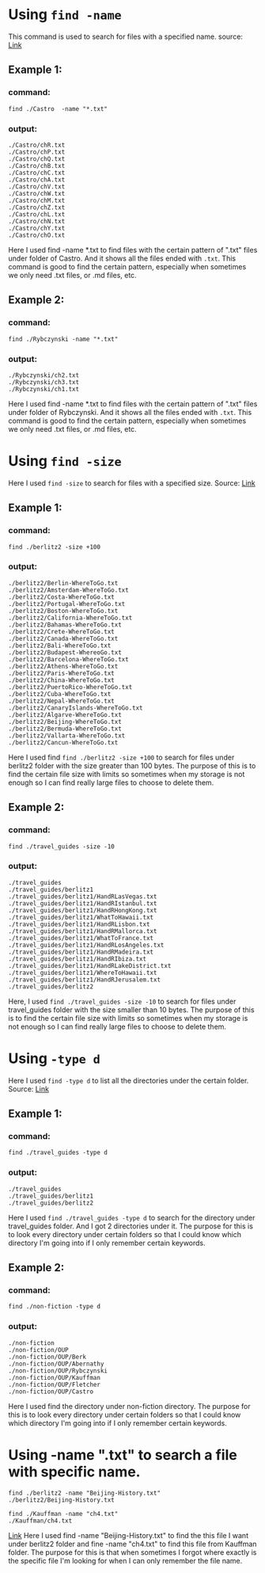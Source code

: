# Using `find -name` 
This command is used to search for files with a specified name.
source: [Link](https://www.geeksforgeeks.org/find-command-in-linux-with-examples/)
## Example 1:
### command:
```
find ./Castro  -name "*.txt"
```
### output:
```
./Castro/chR.txt
./Castro/chP.txt
./Castro/chQ.txt
./Castro/chB.txt
./Castro/chC.txt
./Castro/chA.txt
./Castro/chV.txt
./Castro/chW.txt
./Castro/chM.txt
./Castro/chZ.txt
./Castro/chL.txt
./Castro/chN.txt
./Castro/chY.txt
./Castro/chO.txt
```
Here I used find -name *.txt to find files with the certain pattern of ".txt" files under folder of Castro. And it shows all the files ended with `.txt`. This command is good to find the certain pattern, especially when sometimes we only need .txt files, or .md files, etc.

## Example 2:
### command:
```
find ./Rybczynski -name "*.txt"
```
### output:
```
./Rybczynski/ch2.txt
./Rybczynski/ch3.txt
./Rybczynski/ch1.txt
```

Here I used find -name *.txt to find files with the certain pattern of ".txt" files under folder of Rybczynski. And it shows all the files ended with `.txt`. This command is good to find the certain pattern, especially when sometimes we only need .txt files, or .md files, etc.

# Using `find -size` 
Here I used `find -size` to search for files with a specified size.
Source: [Link](https://www.redhat.com/sysadmin/linux-find-command)
## Example 1:
### command:
```
find ./berlitz2 -size +100
```
### output:
```
./berlitz2/Berlin-WhereToGo.txt
./berlitz2/Amsterdam-WhereToGo.txt
./berlitz2/Costa-WhereToGo.txt
./berlitz2/Portugal-WhereToGo.txt
./berlitz2/Boston-WhereToGo.txt
./berlitz2/California-WhereToGo.txt
./berlitz2/Bahamas-WhereToGo.txt
./berlitz2/Crete-WhereToGo.txt
./berlitz2/Canada-WhereToGo.txt
./berlitz2/Bali-WhereToGo.txt
./berlitz2/Budapest-WhereoGo.txt
./berlitz2/Barcelona-WhereToGo.txt
./berlitz2/Athens-WhereToGo.txt
./berlitz2/Paris-WhereToGo.txt
./berlitz2/China-WhereToGo.txt
./berlitz2/PuertoRico-WhereToGo.txt
./berlitz2/Cuba-WhereToGo.txt
./berlitz2/Nepal-WhereToGo.txt
./berlitz2/CanaryIslands-WhereToGo.txt
./berlitz2/Algarve-WhereToGo.txt
./berlitz2/Beijing-WhereToGo.txt
./berlitz2/Bermuda-WhereToGo.txt
./berlitz2/Vallarta-WhereToGo.txt
./berlitz2/Cancun-WhereToGo.txt
```
Here I used find `find ./berlitz2 -size +100` to search for files under berlitz2 folder with the size greater than 100 bytes. The purpose of this is to find the certain file size with limits so sometimes when my storage is not enough so I can find really large files to choose to delete them.
## Example 2:
### command:
```
find ./travel_guides -size -10
```
### output:
```
./travel_guides
./travel_guides/berlitz1
./travel_guides/berlitz1/HandRLasVegas.txt
./travel_guides/berlitz1/HandRIstanbul.txt
./travel_guides/berlitz1/HandRHongKong.txt
./travel_guides/berlitz1/WhatToHawaii.txt
./travel_guides/berlitz1/HandRLisbon.txt
./travel_guides/berlitz1/HandRMallorca.txt
./travel_guides/berlitz1/WhatToFrance.txt
./travel_guides/berlitz1/HandRLosAngeles.txt
./travel_guides/berlitz1/HandRMadeira.txt
./travel_guides/berlitz1/HandRIbiza.txt
./travel_guides/berlitz1/HandRLakeDistrict.txt
./travel_guides/berlitz1/WhereToHawaii.txt
./travel_guides/berlitz1/HandRJerusalem.txt
./travel_guides/berlitz2
```

Here, I used `find ./travel_guides -size -10` to search for files under travel_guides folder with the size smaller than 10 bytes. The purpose of this is to find the certain file size with limits so sometimes when my storage is not enough so I can find really large files to choose to delete them.

# Using `-type d`
Here I used `find -type d` to list all the directories under the certain folder.
Source: [Link](https://www.redhat.com/sysadmin/linux-find-command)
## Example 1:
### command:
```
find ./travel_guides -type d
```
### output:
```
./travel_guides
./travel_guides/berlitz1
./travel_guides/berlitz2
```
Here I used `find ./travel_guides -type d` to search for the directory under travel_guides folder. And I got 2 directories under it. The purpose for this is to look every directory under certain folders so that I could know which directory I'm going into if I only remember certain keywords.
## Example 2:
### command:
```
find ./non-fiction -type d
```
### output:
```
./non-fiction
./non-fiction/OUP
./non-fiction/OUP/Berk
./non-fiction/OUP/Abernathy
./non-fiction/OUP/Rybczynski
./non-fiction/OUP/Kauffman
./non-fiction/OUP/Fletcher
./non-fiction/OUP/Castro
```
Here I used  find the directory under non-fiction directory. The purpose for this is to look every directory under certain folders so that I could know which directory I'm going into if I only remember certain keywords.

# Using -name ".txt" to search a file with specific name.
```
find ./berlitz2 -name "Beijing-History.txt"
./berlitz2/Beijing-History.txt
```

```
find ./Kauffman -name "ch4.txt"              
./Kauffman/ch4.txt
```
[Link](https://www.geeksforgeeks.org/find-command-in-linux-with-examples/)
Here I used find -name "Beijing-History.txt" to find the this file I want under berlitz2 folder and fine -name "ch4.txt" to find this file from Kauffman folder. The purpose for this is that when sometimes I forgot where exactly is the specific file I'm looking for when I can only remember the file name.
